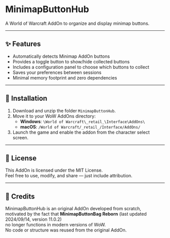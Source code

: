 # MinimapButtonHub

A World of Warcraft AddOn to organize and display minimap buttons.

---

## ✨ Features

- Automatically detects Minimap AddOn buttons
- Provides a toggle button to show/hide collected buttons
- Includes a configuration panel to choose which buttons to collect
- Saves your preferences between sessions
- Minimal memory footprint and zero dependencies

---

## 🔧 Installation

1. Download and unzip the folder `MinimapButtonHub`.
2. Move it to your WoW AddOns directory:
   - **Windows**: `\World of Warcraft\_retail_\Interface\AddOns\`
   - **macOS**: `/World of Warcraft/_retail_/Interface/AddOns/`
3. Launch the game and enable the addon from the character select screen.

---

## 🪪 License

This AddOn is licensed under the MIT License.  
Feel free to use, modify, and share — just include attribution.

---

## 🙌 Credits

MinimapButtonHub is an original AddOn developed from scratch,  
motivated by the fact that **MinimapButtonBag Reborn** (last updated 2024/09/14, version 11.0.2)  
no longer functions in modern versions of WoW.  
No code or structure was reused from the original AddOn.